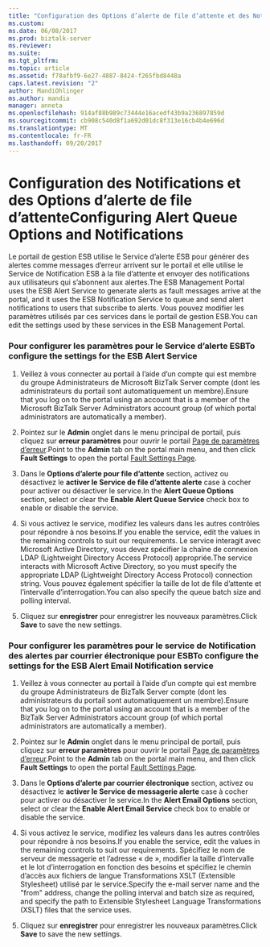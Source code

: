```yaml
---
title: "Configuration des Options d’alerte de file d’attente et des Notifications | Documents Microsoft"
ms.custom: 
ms.date: 06/08/2017
ms.prod: biztalk-server
ms.reviewer: 
ms.suite: 
ms.tgt_pltfrm: 
ms.topic: article
ms.assetid: f78afbf9-6e27-4887-8424-f265fbd8448a
caps.latest.revision: "2"
author: MandiOhlinger
ms.author: mandia
manager: anneta
ms.openlocfilehash: 914af88b989c73444e16acedf43b9a236897859d
ms.sourcegitcommit: cb908c540d8f1a692d01dc8f313e16cb4b4e696d
ms.translationtype: MT
ms.contentlocale: fr-FR
ms.lasthandoff: 09/20/2017
---
```

# <a name="configuring-alert-queue-options-and-notifications"></a><span data-ttu-id="7980c-102">Configuration des Notifications et des Options d’alerte de file d’attente</span><span class="sxs-lookup"><span data-stu-id="7980c-102">Configuring Alert Queue Options and Notifications</span></span>
<span data-ttu-id="7980c-103">Le portail de gestion ESB utilise le Service d’alerte ESB pour générer des alertes comme messages d’erreur arrivent sur le portail et elle utilise le Service de Notification ESB à la file d’attente et envoyer des notifications aux utilisateurs qui s’abonnent aux alertes.</span><span class="sxs-lookup"><span data-stu-id="7980c-103">The ESB Management Portal uses the ESB Alert Service to generate alerts as fault messages arrive at the portal, and it uses the ESB Notification Service to queue and send alert notifications to users that subscribe to alerts.</span></span> <span data-ttu-id="7980c-104">Vous pouvez modifier les paramètres utilisés par ces services dans le portail de gestion ESB.</span><span class="sxs-lookup"><span data-stu-id="7980c-104">You can edit the settings used by these services in the ESB Management Portal.</span></span>  
  
### <a name="to-configure-the-settings-for-the-esb-alert-service"></a><span data-ttu-id="7980c-105">Pour configurer les paramètres pour le Service d’alerte ESB</span><span class="sxs-lookup"><span data-stu-id="7980c-105">To configure the settings for the ESB Alert Service</span></span>  
  
1.  <span data-ttu-id="7980c-106">Veillez à vous connecter au portail à l’aide d’un compte qui est membre du groupe Administrateurs de Microsoft BizTalk Server compte (dont les administrateurs du portail sont automatiquement un membre).</span><span class="sxs-lookup"><span data-stu-id="7980c-106">Ensure that you log on to the portal using an account that is a member of the Microsoft BizTalk Server Administrators account group (of which portal administrators are automatically a member).</span></span>  
  
2.  <span data-ttu-id="7980c-107">Pointez sur le **Admin** onglet dans le menu principal de portail, puis cliquez sur **erreur paramètres** pour ouvrir le portail [Page de paramètres d’erreur](../esb-toolkit/fault-settings-page.md).</span><span class="sxs-lookup"><span data-stu-id="7980c-107">Point to the **Admin** tab on the portal main menu, and then click **Fault Settings** to open the portal [Fault Settings Page](../esb-toolkit/fault-settings-page.md).</span></span>  
  
3.  <span data-ttu-id="7980c-108">Dans le **Options d’alerte pour file d’attente** section, activez ou désactivez le **activer le Service de file d’attente alerte** case à cocher pour activer ou désactiver le service.</span><span class="sxs-lookup"><span data-stu-id="7980c-108">In the **Alert Queue Options** section, select or clear the **Enable Alert Queue Service** check box to enable or disable the service.</span></span>  
  
4.  <span data-ttu-id="7980c-109">Si vous activez le service, modifiez les valeurs dans les autres contrôles pour répondre à nos besoins.</span><span class="sxs-lookup"><span data-stu-id="7980c-109">If you enable the service, edit the values in the remaining controls to suit our requirements.</span></span> <span data-ttu-id="7980c-110">Le service interagit avec Microsoft Active Directory, vous devez spécifier la chaîne de connexion LDAP (Lightweight Directory Access Protocol) appropriée.</span><span class="sxs-lookup"><span data-stu-id="7980c-110">The service interacts with Microsoft Active Directory, so you must specify the appropriate LDAP (Lightweight Directory Access Protocol) connection string.</span></span> <span data-ttu-id="7980c-111">Vous pouvez également spécifier la taille de lot de file d’attente et l’intervalle d’interrogation.</span><span class="sxs-lookup"><span data-stu-id="7980c-111">You can also specify the queue batch size and polling interval.</span></span>  
  
5.  <span data-ttu-id="7980c-112">Cliquez sur **enregistrer** pour enregistrer les nouveaux paramètres.</span><span class="sxs-lookup"><span data-stu-id="7980c-112">Click **Save** to save the new settings.</span></span>  
  
### <a name="to-configure-the-settings-for-the-esb-alert-email-notification-service"></a><span data-ttu-id="7980c-113">Pour configurer les paramètres pour le service de Notification des alertes par courrier électronique pour ESB</span><span class="sxs-lookup"><span data-stu-id="7980c-113">To configure the settings for the ESB Alert Email Notification service</span></span>  
  
1.  <span data-ttu-id="7980c-114">Veillez à vous connecter au portail à l’aide d’un compte qui est membre du groupe Administrateurs de BizTalk Server compte (dont les administrateurs du portail sont automatiquement un membre).</span><span class="sxs-lookup"><span data-stu-id="7980c-114">Ensure that you log on to the portal using an account that is a member of the BizTalk Server Administrators account group (of which portal administrators are automatically a member).</span></span>  
  
2.  <span data-ttu-id="7980c-115">Pointez sur le **Admin** onglet dans le menu principal de portail, puis cliquez sur **erreur paramètres** pour ouvrir le portail [Page de paramètres d’erreur](../esb-toolkit/fault-settings-page.md).</span><span class="sxs-lookup"><span data-stu-id="7980c-115">Point to the **Admin** tab on the portal main menu, and then click **Fault Settings** to open the portal [Fault Settings Page](../esb-toolkit/fault-settings-page.md).</span></span>  
  
3.  <span data-ttu-id="7980c-116">Dans le **Options d’alerte par courrier électronique** section, activez ou désactivez le **activer le Service de messagerie alerte** case à cocher pour activer ou désactiver le service.</span><span class="sxs-lookup"><span data-stu-id="7980c-116">In the **Alert Email Options** section, select or clear the **Enable Alert Email Service** check box to enable or disable the service.</span></span>  
  
4.  <span data-ttu-id="7980c-117">Si vous activez le service, modifiez les valeurs dans les autres contrôles pour répondre à nos besoins.</span><span class="sxs-lookup"><span data-stu-id="7980c-117">If you enable the service, edit the values in the remaining controls to suit our requirements.</span></span> <span data-ttu-id="7980c-118">Spécifiez le nom de serveur de messagerie et l’adresse « de », modifier la taille d’intervalle et le lot d’interrogation en fonction des besoins et spécifiez le chemin d’accès aux fichiers de langue Transformations XSLT (Extensible Stylesheet) utilisé par le service.</span><span class="sxs-lookup"><span data-stu-id="7980c-118">Specify the e-mail server name and the "from" address, change the polling interval and batch size as required, and specify the path to Extensible Stylesheet Language Transformations (XSLT) files that the service uses.</span></span>  
  
5.  <span data-ttu-id="7980c-119">Cliquez sur **enregistrer** pour enregistrer les nouveaux paramètres.</span><span class="sxs-lookup"><span data-stu-id="7980c-119">Click **Save** to save the new settings.</span></span>